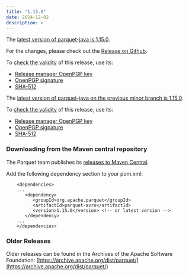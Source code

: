 ```yaml
---
title: "1.15.0"
date: 2024-12-02
description: >
---
```


The [latest version of parquet-java is 1.15.0](https://dist.apache.org/repos/dist/release/parquet/apache-parquet-1.15.0/apache-parquet-1.15.0.tar.gz).

For the changes, please check out the [Release on Github](https://github.com/apache/parquet-java/releases/tag/apache-parquet-1.15.0).

To [check the validity](https://www.apache.org/info/verification.html) of this release, use its:

*   [Release manager OpenPGP key](https://downloads.apache.org/iceberg/KEYS)
*   [OpenPGP signature](https://dist.apache.org/repos/dist/release/parquet/apache-parquet-1.15.0/apache-parquet-1.15.0.tar.gz.asc)
*   [SHA-512](https://dist.apache.org/repos/dist/release/parquet/apache-parquet-1.15.0/apache-parquet-1.15.0.tar.gz.sha512)

The [latest version of parquet-java on the previous minor branch is 1.15.0](https://dist.apache.org/repos/dist/release/parquet/apache-parquet-1.15.0/apache-parquet-1.15.0.tar.gz).

To [check the validity](https://www.apache.org/info/verification.html) of this release, use its:

*   [Release manager OpenPGP key](https://downloads.apache.org/iceberg/KEYS)
*   [OpenPGP signature](https://dist.apache.org/repos/dist/release/parquet/apache-parquet-1.13.1/apache-parquet-1.13.1.tar.gz.asc)
*   [SHA-512](https://dist.apache.org/repos/dist/release/parquet/apache-parquet-1.13.1/apache-parquet-1.13.1.tar.gz.sha512)

### Downloading from the Maven central repository

The Parquet team publishes its [releases to Maven Central](https://search.maven.org/search?q=g:org.apache.parquet).

Add the following dependency section to your pom.xml:
```
    <dependencies>
    ...
       <dependency>
          <groupId>org.apache.parquet</groupId>
          <artifactId>parquet-avro</artifactId>
          <version>1.15.0</version> <!-- or latest version -->
       </dependency>
    ...
    </dependencies>
```

### Older Releases

Older releases can be found in the Archives of the Apache Software Foundation: [https://archive.apache.org/dist/parquet/](https://archive.apache.org/dist/parquet/)
